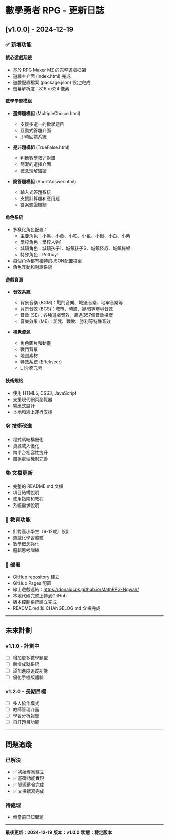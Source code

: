 # 數學勇者 RPG - 更新日誌

## [v1.0.0] - 2024-12-19

### ✅ 新增功能

#### 核心遊戲系統
- 基於 RPG Maker MZ 的完整遊戲框架
- 遊戲主介面 (index.html) 完成
- 遊戲配置檔案 (package.json) 設定完成
- 螢幕解析度：816 x 624 像素

#### 數學學習模組
- **選擇題模組** (MultipleChoice.html)
  - 支援多選一的數學題目
  - 互動式答題介面
  - 即時回饋系統
  
- **是非題模組** (TrueFalse.html)
  - 判斷數學敘述對錯
  - 簡潔的選擇介面
  - 概念理解驗證
  
- **簡答題模組** (ShortAnswer.html)
  - 輸入式答題系統
  - 支援計算題和應用題
  - 答案驗證機制

#### 角色系統
- 多樣化角色配置：
  - 主要角色：小黑、小黃、小紅、小藍、小橙、小白、小紫
  - 學校角色：學校人物1
  - 城鎮角色：城鎮孩子1、城鎮孩子2、城鎮怪叔、城鎮綠婦
  - 特殊角色：Potboy1
- 每個角色都有獨特的JSON配置檔案
- 角色互動和對話系統

#### 遊戲資源
- **音效系統**
  - 背景音樂 (BGM)：戰鬥音樂、城堡音樂、地牢音樂等
  - 背景音效 (BGS)：城市、時鐘、黑暗等環境音效
  - 音效 (SE)：各種遊戲音效，超過357個音效檔案
  - 音樂效果 (ME)：詛咒、戰敗、勝利等特殊音效
  
- **視覺資源**
  - 角色圖片和動畫
  - 戰鬥背景
  - 地圖素材
  - 特效系統 (Effekseer)
  - UI介面元素

#### 技術規格
- 使用 HTML5, CSS3, JavaScript
- 支援現代網頁瀏覽器
- 響應式設計
- 本地和線上運行支援

### 🛠 技術改進
- 程式碼結構優化
- 資源載入優化
- 跨平台相容性提升
- 錯誤處理機制完善

### 📚 文檔更新
- 完整的 README.md 文檔
- 項目結構說明
- 使用指南和教程
- 系統需求說明

### 🎯 教育功能
- 針對高小學生（9-12歲）設計
- 遊戲化學習體驗
- 數學概念強化
- 邏輯思考訓練

### 🚀 部署
- GitHub repository 建立
- GitHub Pages 配置
- 線上遊戲連結：https://donaldcpk.github.io/MathRPG-Ngwah/
- 本地代碼完整上傳到GitHub
- 版本控制系統建立完成
- README.md 和 CHANGELOG.md 文檔完成

---

## 未來計劃

### v1.1.0 - 計劃中
- [ ] 增加更多數學題型
- [ ] 新增成就系統
- [ ] 添加進度追蹤功能
- [ ] 優化手機版體驗

### v1.2.0 - 長期目標
- [ ] 多人協作模式
- [ ] 教師管理介面
- [ ] 學習分析報告
- [ ] 自訂題目功能

---

## 問題追蹤

### 已解決
- ✅ 初始專案建立
- ✅ 基礎功能實現
- ✅ 資源整合完成
- ✅ 文檔撰寫完成

### 待處理
- 無當前已知問題

---

**最後更新：2024-12-19**
**版本：v1.0.0**
**狀態：穩定版本** 